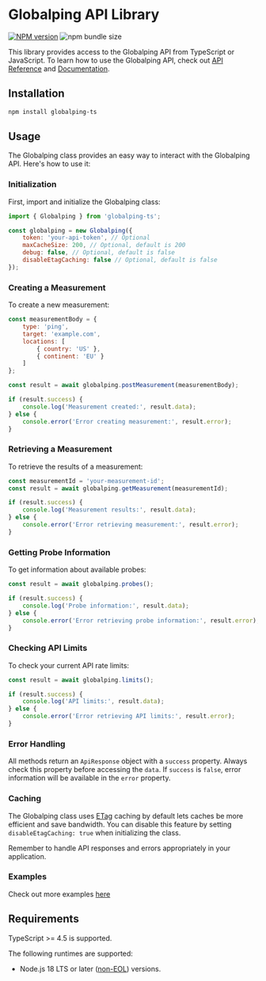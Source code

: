 # Globalping API Library

[![NPM version](https://img.shields.io/npm/v/globalping-ts.svg)](https://npmjs.org/package/globalping-ts) ![npm bundle size](https://img.shields.io/bundlephobia/minzip/globalping-ts)

This library provides access to the Globalping API from TypeScript or JavaScript.
To learn how to use the Globalping API, check out [API Reference](https://www.jsdelivr.com/docs/api.globalping.io) and [Documentation](https://github.com/jsdelivr/globalping).

## Installation

```sh
npm install globalping-ts
```

## Usage

The Globalping class provides an easy way to interact with the Globalping API. Here's how to use it:

### Initialization

First, import and initialize the Globalping class:

```javascript
import { Globalping } from 'globalping-ts';

const globalping = new Globalping({
    token: 'your-api-token', // Optional
    maxCacheSize: 200, // Optional, default is 200
    debug: false, // Optional, default is false
    disableEtagCaching: false // Optional, default is false
});
```

### Creating a Measurement

To create a new measurement:

```javascript
const measurementBody = {
    type: 'ping',
    target: 'example.com',
    locations: [
        { country: 'US' },
        { continent: 'EU' }
    ]
};

const result = await globalping.postMeasurement(measurementBody);

if (result.success) {
    console.log('Measurement created:', result.data);
} else {
    console.error('Error creating measurement:', result.error);
}
```

### Retrieving a Measurement

To retrieve the results of a measurement:

```javascript
const measurementId = 'your-measurement-id';
const result = await globalping.getMeasurement(measurementId);

if (result.success) {
    console.log('Measurement results:', result.data);
} else {
    console.error('Error retrieving measurement:', result.error);
}
```

### Getting Probe Information

To get information about available probes:

```javascript
const result = await globalping.probes();

if (result.success) {
    console.log('Probe information:', result.data);
} else {
    console.error('Error retrieving probe information:', result.error);
}
```

### Checking API Limits

To check your current API rate limits:

```javascript
const result = await globalping.limits();

if (result.success) {
    console.log('API limits:', result.data);
} else {
    console.error('Error retrieving API limits:', result.error);
}
```

### Error Handling

All methods return an `ApiResponse` object with a `success` property. Always check this property before accessing the `data`. If `success` is `false`, error information will be available in the `error` property.

### Caching

The Globalping class uses [ETag](https://developer.mozilla.org/en-US/docs/Web/HTTP/Headers/ETag) caching by default lets caches be more efficient and save bandwidth. You can disable this feature by setting `disableEtagCaching: true` when initializing the class.

Remember to handle API responses and errors appropriately in your application.

### Examples
Check out more examples [here](https://github.com/eyepokes/globalping-ts/tree/main/examples)
## Requirements

TypeScript >= 4.5 is supported.

The following runtimes are supported:

- Node.js 18 LTS or later ([non-EOL](https://endoflife.date/nodejs)) versions.
